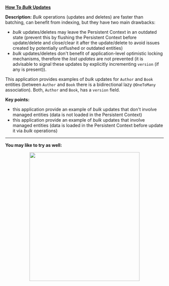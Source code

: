 **[How To *Bulk* Updates](https://github.com/AnghelLeonard/Hibernate-SpringBoot/tree/master/HibernateSpringBootBulkUpdates)**

**Description:** *Bulk* operations (updates and deletes) are faster than batching, can benefit from indexing, but they have two main drawbacks:

- *bulk* updates/deletes may leave the Persistent Context in an outdated state (prevent this by flushing the Persistent Context before update/delete and close/clear it after the update/delete to avoid issues created by potentially unflushed or outdated entities)
- *bulk* updates/deletes don't benefit of application-level optimistic locking mechanisms, therefore the *lost updates* are not prevented (it is advisable to signal these updates by explicitly incrementing `version` (if any is present)).

This application provides examples of *bulk* updates for `Author` and `Book` entities (between `Author` and `Book` there is a bidirectional lazy `@OneToMany` association). Both, `Author` and `Book`, has a `version` field.

**Key points:**
- this application provide an example of *bulk* updates that don't involve managed entities (data is not loaded in the Persistent Context)
- this application provide an example of *bulk* updates that involve managed entities (data is loaded in the Persistent Context before update it via *bulk* operations)

-------------------------------

**You may like to try as well:**
<a href="https://leanpub.com/java-persistence-performance-illustrated-guide"><p align="center"><img src="https://github.com/AnghelLeonard/Hibernate-SpringBoot/blob/master/Java%20Persistence%20Performance%20Illustrated%20Guide.jpg" height="410" width="350"/></p></a>
